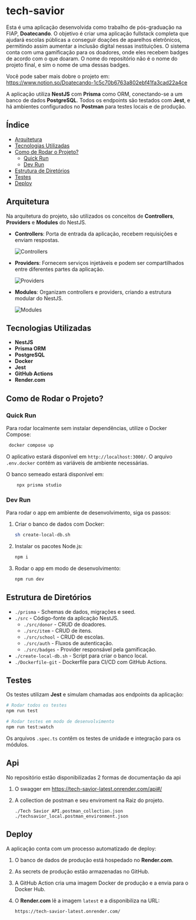 # tech-savior

Esta é uma aplicação desenvolvida como trabalho de pós-graduação na FIAP, **Doatecando**. O objetivo é criar uma aplicação fullstack completa que ajudará escolas públicas a conseguir doações de aparelhos eletrônicos, permitindo assim aumentar a inclusão digital nessas instituições. O sistema conta com uma gamificação para os doadores, onde eles recebem badges de acordo com o que doaram. O nome do repositório não é o nome do projeto final, e sim o nome de uma dessas badges.

Você pode saber mais dobre o projeto em: https://www.notion.so/Doatecando-1c5c70b6763a802ebf41fa3cad22a4ce

A aplicação utiliza **NestJS** com **Prisma** como ORM, conectando-se a um banco de dados **PostgreSQL**. Todos os endpoints são testados com **Jest**, e há ambientes configurados no **Postman** para testes locais e de produção.

## Índice

- [Arquitetura](#arquitetura)
- [Tecnologias Utilizadas](#tecnologias-utilizadas)
- [Como de Rodar o Projeto?](#como-rodar-o-projeto?)
  - [Quick Run](#quick-run)
  - [Dev Run](#dev-run)
- [Estrutura de Diretórios](#estrutura-de-diretórios)
- [Testes](#testes)
- [Deploy](#deploy)

## Arquitetura

Na arquitetura do projeto, são utilizados os conceitos de **Controllers**, **Providers** e **Modules** do NestJS.

- **Controllers**: Porta de entrada da aplicação, recebem requisições e enviam respostas.

  ![Controllers](https://docs.nestjs.com/assets/Controllers_1.png)

- **Providers**: Fornecem serviços injetáveis e podem ser compartilhados entre diferentes partes da aplicação.

  ![Providers](https://docs.nestjs.com/assets/Components_1.png)

- **Modules**: Organizam controllers e providers, criando a estrutura modular do NestJS.

  ![Modules](https://docs.nestjs.com/assets/Modules_1.png)

## Tecnologias Utilizadas

- **NestJS**
- **Prisma ORM**
- **PostgreSQL**
- **Docker**
- **Jest**
- **GitHub Actions**
- **Render.com**

## Como de Rodar o Projeto?

### Quick Run

Para rodar localmente sem instalar dependências, utilize o Docker Compose:

```bash
 docker compose up
```

O aplicativo estará disponível em `http://localhost:3000/`. O arquivo `.env.docker` contém as variáveis de ambiente necessárias.

O banco semeado estará disponível em:

```
    npx prisma studio
```

### Dev Run

Para rodar o app em ambiente de desenvolvimento, siga os passos:

1. Criar o banco de dados com Docker:

   ```bash
   sh create-local-db.sh
   ```

2. Instalar os pacotes Node.js:

   ```bash
   npm i
   ```

3. Rodar o app em modo de desenvolvimento:

   ```bash
   npm run dev
   ```

## Estrutura de Diretórios

- `./prisma` - Schemas de dados, migrações e seed.
- `./src` - Código-fonte da aplicação NestJS.
  - `./src/donor` - CRUD de doadores.
  - `./src/item` - CRUD de itens.
  - `./src/school` - CRUD de escolas.
  - `./src/auth` - Fluxos de autenticação.
  - `./src/badges` - Provider responsável pela gamificação.
- `./create-local-db.sh` - Script para criar o banco local.
- `./Dockerfile-git` - Dockerfile para CI/CD com GitHub Actions.

## Testes

Os testes utilizam **Jest** e simulam chamadas aos endpoints da aplicação:

```bash
# Rodar todos os testes
npm run test

# Rodar testes em modo de desenvolvimento
npm run test:watch
```

Os arquivos `.spec.ts` contêm os testes de unidade e integração para os módulos.

## Api

No repositório estão disponibilizadas 2 formas de documentação da api

1. O swagger em https://tech-savior-latest.onrender.com/api#/
2. A collection de postman e seu enviroment na Raiz do projeto.

   ```
   ./Tech Savior API.postman_collection.json
   ./techsavior_local.postman_environment.json
   ```

## Deploy

A aplicação conta com um processo automatizado de deploy:

1. O banco de dados de produção está hospedado no **Render.com**.
2. As secrets de produção estão armazenadas no GitHub.
3. A GitHub Action cria uma imagem Docker de produção e a envia para o Docker Hub.
4. O **Render.com** lê a imagem `latest` e a disponibiliza na URL:

   ```
   https://tech-savior-latest.onrender.com/
   ```
